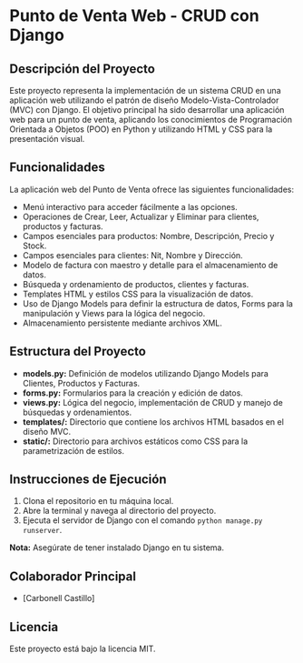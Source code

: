 # Punto de Venta Web - CRUD con Django

## Descripción del Proyecto

Este proyecto representa la implementación de un sistema CRUD en una aplicación web utilizando el patrón de diseño Modelo-Vista-Controlador (MVC) con Django. El objetivo principal ha sido desarrollar una aplicación web para un punto de venta, aplicando los conocimientos de Programación Orientada a Objetos (POO) en Python y utilizando HTML y CSS para la presentación visual.

## Funcionalidades

La aplicación web del Punto de Venta ofrece las siguientes funcionalidades:

- Menú interactivo para acceder fácilmente a las opciones.
- Operaciones de Crear, Leer, Actualizar y Eliminar para clientes, productos y facturas.
- Campos esenciales para productos: Nombre, Descripción, Precio y Stock.
- Campos esenciales para clientes: Nit, Nombre y Dirección.
- Modelo de factura con maestro y detalle para el almacenamiento de datos.
- Búsqueda y ordenamiento de productos, clientes y facturas.
- Templates HTML y estilos CSS para la visualización de datos.
- Uso de Django Models para definir la estructura de datos, Forms para la manipulación y Views para la lógica del negocio.
- Almacenamiento persistente mediante archivos XML.

## Estructura del Proyecto

- **models.py:** Definición de modelos utilizando Django Models para Clientes, Productos y Facturas.
- **forms.py:** Formularios para la creación y edición de datos.
- **views.py:** Lógica del negocio, implementación de CRUD y manejo de búsquedas y ordenamientos.
- **templates/:** Directorio que contiene los archivos HTML basados en el diseño MVC.
- **static/:** Directorio para archivos estáticos como CSS para la parametrización de estilos.

## Instrucciones de Ejecución

1. Clona el repositorio en tu máquina local.
2. Abre la terminal y navega al directorio del proyecto.
3. Ejecuta el servidor de Django con el comando `python manage.py runserver`.

**Nota:** Asegúrate de tener instalado Django en tu sistema.

## Colaborador Principal
- [Carbonell Castillo]

## Licencia
Este proyecto está bajo la licencia MIT.
